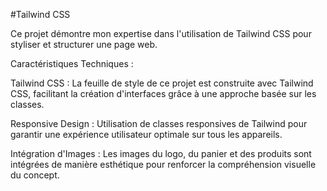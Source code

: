 #Tailwind CSS 

Ce projet démontre mon expertise dans l'utilisation de Tailwind CSS pour styliser et structurer une page web.

Caractéristiques Techniques :

Tailwind CSS : La feuille de style de ce projet est construite avec Tailwind CSS, facilitant la création d'interfaces grâce à une approche basée sur les classes.

Responsive Design : Utilisation de classes responsives de Tailwind pour garantir une expérience utilisateur optimale sur tous les appareils.

Intégration d'Images : Les images du logo, du panier et des produits sont intégrées de manière esthétique pour renforcer la compréhension visuelle du concept.
